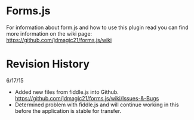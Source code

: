 # Forms.js

For information about form.js and how to use this plugin read you can find more information on the wiki page: https://github.com/jdmagic21/forms.js/wiki

# Revision History
6/17/15
* Added new files from fiddle.js into Github. https://github.com/jdmagic21/forms.js/wiki/Issues-&-Bugs
* Determined problem with fiddle.js and will continue working in this before the application is stable for transfer. 

